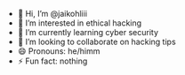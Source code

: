 - 👋 Hi, I’m @jaikohliii
- 👀 I’m interested in ethical hacking
- 🌱 I’m currently learning cyber security
- 💞️ I’m looking to collaborate on hacking tips
- 😄 Pronouns: he/himm
- ⚡ Fun fact: nothing

<!---
jaikohliii/jaikohliii is a ✨ special ✨ repository because its `README.md` (this file) appears on your GitHub profile.
You can click the Preview link to take a look at your changes.
--->

